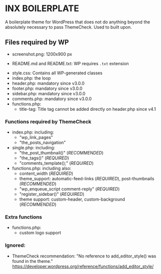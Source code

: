 INX BOILERPLATE
===========================

A boilerplate theme for WordPress that does not do anything beyond the absolutely necessary to pass ThemeCheck. Used to built upon.

## Files required by WP

+ screenshot.png: 1200x900 px
* README.md and README.txt: WP requires `.txt` extension
+ style.css: Contains all WP-generated classes
+ index.php: the loop
+ header.php: mandatory since v3.0.0
+ footer.php: mandatory since v3.0.0
+ sidebar.php: mandatory since v3.0.0
+ comments.php: mandatory since v3.0.0
+ functions.php: 
  * title-tag: Title tag cannot be added directly on header.php since v4.1

### Functions required by ThemeCheck
+ index.php: including:
  * "wp_link_pages"
  * "the_posts_navigation"
+ single.php: including:
  * "the_post_thumbnail()" (_RECOMMENDED_)
  * "the_tags()" (_REQUIRED_)
  * "comments_template();" (_REQUIRED_)
+ functions.php: including also:
  * content_width (_REQUIRED_)
  * theme_support: automatic-feed-links (_REQUIRED_), post-thumbnails _(RECOMMENDED_)
  * "wp_enqueue_script comment-reply" (_REQUIRED_)
  * "register_sidebar()" (_REQUIRED_)
  * theme support: custom-header, custom-background (_RECOMMENDED_)

### Extra functions
+ functions.php:
  * custom logo support

### Ignored:
+ ThemeCheck recommendation: "No reference to add_editor_style() was found in the theme." https://developer.wordpress.org/reference/functions/add_editor_style/
